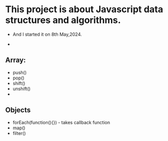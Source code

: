 # This project is about Javascript data structures and algorithms.
-  And I started it on 8th May,2024.

-  

## Array:
- push()
- pop()
- shift()
- unshift()
- 

## Objects 
- forEach(function(){}) - takes callback function
- map()
- filter()